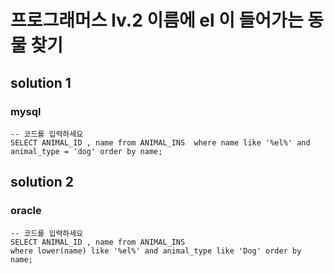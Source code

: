 ﻿# 프로그래머스 lv.2 이름에 el 이 들어가는 동물 찾기

## solution 1

### mysql

```mysql
-- 코드를 입력하세요
SELECT ANIMAL_ID , name from ANIMAL_INS  where name like '%el%' and animal_type = 'dog' order by name;
```



## solution 2


### oracle

```oracle
-- 코드를 입력하세요
SELECT ANIMAL_ID , name from ANIMAL_INS 
where lower(name) like '%el%' and animal_type like 'Dog' order by name;
```